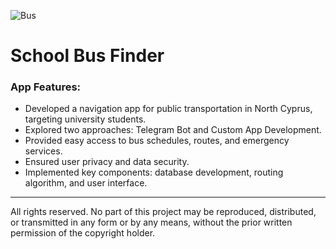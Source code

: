 ![Bus](https://i.postimg.cc/TwYZNKfJ/bus.png)
# School Bus Finder 

### App Features:

- Developed a navigation app for public transportation in North Cyprus, targeting university students.
- Explored two approaches: Telegram Bot and Custom App Development.
- Provided easy access to bus schedules, routes, and emergency services.
- Ensured user privacy and data security.
- Implemented key components: database development, routing algorithm, and user interface.

---

All rights reserved. No part of this project may be reproduced, distributed, or transmitted in any form or by any means, without the prior written permission of the copyright holder.
